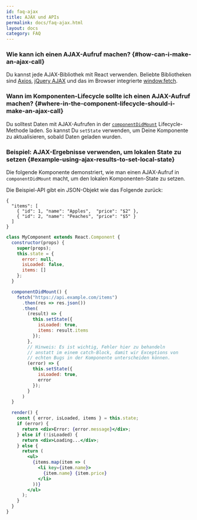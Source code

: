 ```yaml
---
id: faq-ajax
title: AJAX und APIs
permalink: docs/faq-ajax.html
layout: docs
category: FAQ
---
```


### Wie kann ich einen AJAX-Aufruf machen? {#how-can-i-make-an-ajax-call}

Du kannst jede AJAX-Bibliothek mit React verwenden. Beliebte Bibliotheken sind [Axios](https://github.com/axios/axios), [jQuery AJAX](https://api.jquery.com/jQuery.ajax/) und das im Browser integrierte [window.fetch](https://developer.mozilla.org/de/docs/Web/API/Fetch_API).

### Wann im Komponenten-Lifecycle sollte ich einen AJAX-Aufruf machen? {#where-in-the-component-lifecycle-should-i-make-an-ajax-call}

Du solltest Daten mit AJAX-Aufrufen in der [`componentDidMount`](/docs/react-component.html#mounting) Lifecycle-Methode laden. So kannst Du `setState` verwenden, um Deine Komponente zu aktualisieren, sobald Daten geladen wurden.

### Beispiel: AJAX-Ergebnisse verwenden, um lokalen State zu setzen {#example-using-ajax-results-to-set-local-state}

Die folgende Komponente demonstriert, wie man einen AJAX-Aufruf in `componentDidMount` macht, um den lokalen Komponenten-State zu setzen.

Die Beispiel-API gibt ein JSON-Objekt wie das Folgende zurück:

```
{
  "items": [
    { "id": 1, "name": "Apples",  "price": "$2" },
    { "id": 2, "name": "Peaches", "price": "$5" }
  ] 
}
```

```jsx
class MyComponent extends React.Component {
  constructor(props) {
    super(props);
    this.state = {
      error: null,
      isLoaded: false,
      items: []
    };
  }

  componentDidMount() {
    fetch("https://api.example.com/items")
      .then(res => res.json())
      .then(
        (result) => {
          this.setState({
            isLoaded: true,
            items: result.items
          });
        },
        // Hinweis: Es ist wichtig, Fehler hier zu behandeln
        // anstatt im einem catch-Block, damit wir Exceptions von
        // echten Bugs in der Komponente unterscheiden können.
        (error) => {
          this.setState({
            isLoaded: true,
            error
          });
        }
      )
  }

  render() {
    const { error, isLoaded, items } = this.state;
    if (error) {
      return <div>Error: {error.message}</div>;
    } else if (!isLoaded) {
      return <div>Loading...</div>;
    } else {
      return (
        <ul>
          {items.map(item => (
            <li key={item.name}>
              {item.name} {item.price}
            </li>
          ))}
        </ul>
      );
    }
  }
}
```
